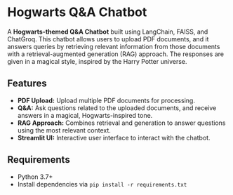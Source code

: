 # Hogwarts Q&A Chatbot

A **Hogwarts-themed Q&A Chatbot** built using LangChain, FAISS, and ChatGroq. This chatbot allows users to upload PDF documents, and it answers queries by retrieving relevant information from those documents with a retrieval-augmented generation (RAG) approach. The responses are given in a magical style, inspired by the Harry Potter universe.

## Features
- **PDF Upload:** Upload multiple PDF documents for processing.
- **Q&A:** Ask questions related to the uploaded documents, and receive answers in a magical, Hogwarts-inspired tone.
- **RAG Approach:** Combines retrieval and generation to answer questions using the most relevant context.
- **Streamlit UI:** Interactive user interface to interact with the chatbot.

## Requirements
- Python 3.7+
- Install dependencies via `pip install -r requirements.txt`
